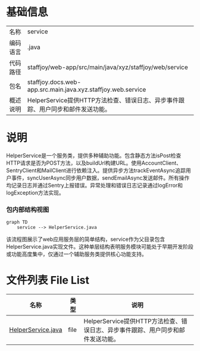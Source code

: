 # 基础信息

|      |      |
|------|------|
| 名称 | service |
| 编码语言 | .java |
| 代码路径 | staffjoy/web-app/src/main/java/xyz/staffjoy/web/service |
| 包名 | staffjoy.docs.web-app.src.main.java.xyz.staffjoy.web.service |
| 概述说明 | HelperService提供HTTP方法检查、错误日志、异步事件跟踪、用户同步和邮件发送功能。 |

# 说明

HelperService是一个服务类，提供多种辅助功能。包含静态方法isPost检查HTTP请求是否为POST方法，以及buildUrl构建URL。使用AccountClient、SentryClient和MailClient进行依赖注入。提供异步方法trackEventAsync追踪用户事件，syncUserAsync同步用户数据，sendEmailAsync发送邮件。所有操作均记录日志并通过Sentry上报错误。异常处理和错误日志记录通过logError和logException方法实现。


### 包内部结构视图

```mermaid
graph TD
    service --> HelperService.java
```

该流程图展示了web应用服务层的简单结构，service作为父目录包含HelperService.java实现文件。这种单层结构表明服务模块可能处于早期开发阶段或功能高度集中，仅通过一个辅助服务类提供核心功能支持。

# 文件列表 File List

| 名称   | 类型  | 说明 |
|-------|------|-------------|
| [HelperService.java](HelperService.md) | file | HelperService提供HTTP方法检查、错误日志、异步事件跟踪、用户同步和邮件发送功能。 |


